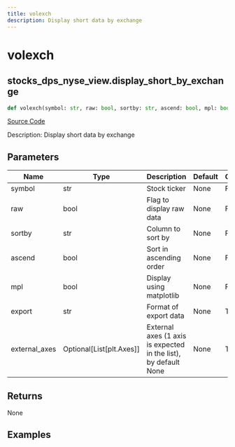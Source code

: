 ```yaml
---
title: volexch
description: Display short data by exchange
---
```

# volexch

## stocks_dps_nyse_view.display_short_by_exchange

```python
def volexch(symbol: str, raw: bool, sortby: str, ascend: bool, mpl: bool, export: str, external_axes: Union[List[matplotlib.axes._axes.Axes], NoneType]) -> None:
```
[Source Code](https://github.com/OpenBB-finance/OpenBBTerminal/tree/main/openbb_terminal/stocks/dark_pool_shorts/nyse_view.py#L28)

Description: Display short data by exchange

## Parameters

| Name | Type | Description | Default | Optional |
| ---- | ---- | ----------- | ------- | -------- |
| symbol | str | Stock ticker | None | False |
| raw | bool | Flag to display raw data | None | False |
| sortby | str | Column to sort by | None | False |
| ascend | bool | Sort in ascending order | None | False |
| mpl | bool | Display using matplotlib | None | False |
| export | str | Format  of export data | None | True |
| external_axes | Optional[List[plt.Axes]] | External axes (1 axis is expected in the list), by default None | None | True |

## Returns

None

## Examples


